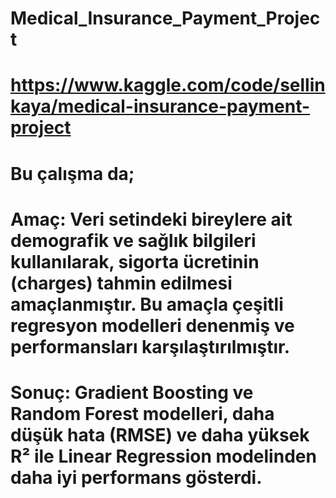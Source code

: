# Medical_Insurance_Payment_Project
# https://www.kaggle.com/code/sellinkaya/medical-insurance-payment-project
# Bu çalışma da;
# Amaç: Veri setindeki bireylere ait demografik ve sağlık bilgileri kullanılarak, sigorta ücretinin (charges) tahmin edilmesi amaçlanmıştır. Bu amaçla çeşitli regresyon modelleri denenmiş ve performansları karşılaştırılmıştır.
# Sonuç: Gradient Boosting ve Random Forest modelleri, daha düşük hata (RMSE) ve daha yüksek R² ile Linear Regression modelinden daha iyi performans gösterdi.
